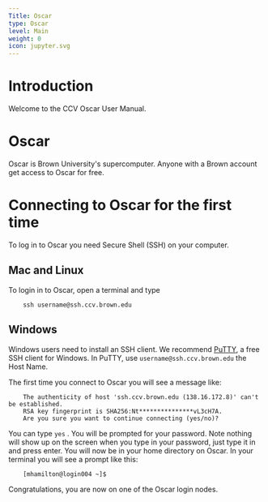 ```yaml
---
Title: Oscar
type: Oscar 
level: Main
weight: 0
icon: jupyter.svg
---
```


# Introduction

Welcome to the CCV Oscar User Manual. 

# Oscar

Oscar is Brown University's supercomputer.  Anyone with a Brown account get access to Oscar for free. 

# Connecting to Oscar for the first time

To log in to Oscar you need Secure Shell (SSH) on your computer. 

## Mac and Linux

To login in to Oscar, open a terminal and type

````
    ssh username@ssh.ccv.brown.edu
````

## Windows

Windows users need to install an SSH client. We recommend
[PuTTY](http://www.chiark.greenend.org.uk/~sgtatham/putty/download.html),
a free SSH client for Windows. In PuTTY, use
`username@ssh.ccv.brown.edu` the Host Name.

The first time you connect to Oscar you will see a message like:

````
    The authenticity of host 'ssh.ccv.brown.edu (138.16.172.8)' can't be established.
    RSA key fingerprint is SHA256:Nt***************vL3cH7A.
    Are you sure you want to continue connecting (yes/no)? 
````

You can type `yes` . You will be prompted for your password. Note
nothing will show up on the screen when you type in your password, just
type it in and press enter. You will now be in your home directory on
Oscar. In your terminal you will see a prompt like this:

````
    [mhamilton@login004 ~]$ 
````

Congratulations, you are now on one of the Oscar login nodes.
